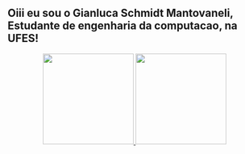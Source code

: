 ## Oiii eu sou o Gianluca Schmidt Mantovaneli, Estudante de engenharia da computacao, na UFES!
<div align="center">
  <a href="https://beacons.ai/Gianluca-mantovaneli">
  <img height="180em" src="https://github-readme-stats.vercel.app/api?username=Gianluca-mantovaneli&show_icons=true&theme=dark&include_all_commits=true&count_private=true"/>
  <img height="180em" src="https://github-readme-stats.vercel.app/api/top-langs/?username=Gianluca-mantovaneli&layout=compact&langs_count=7&theme=dark"/>
</div>
 
